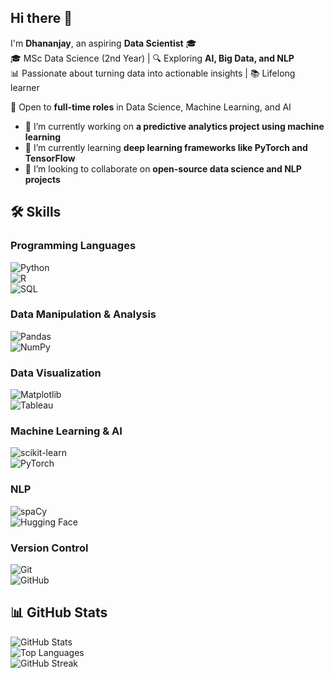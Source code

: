 ## Hi there 👋
I'm **Dhananjay**, an aspiring **Data Scientist** 🎓  
🎓 MSc Data Science (2nd Year) | 🔍 Exploring **AI, Big Data, and NLP**  
📊 Passionate about turning data into actionable insights | 📚 Lifelong learner  

💼 Open to **full-time roles** in Data Science, Machine Learning, and AI  
- 🔭 I’m currently working on **a predictive analytics project using machine learning**  
- 🌱 I’m currently learning **deep learning frameworks like PyTorch and TensorFlow**  
- 👯 I’m looking to collaborate on **open-source data science and NLP projects**  
## 🛠 Skills  

### Programming Languages  
![Python](https://img.shields.io/badge/-Python-3776AB?logo=python&logoColor=white)  
![R](https://img.shields.io/badge/-R-276DC3?logo=r&logoColor=white)  
![SQL](https://img.shields.io/badge/-SQL-4479A1?logo=postgresql&logoColor=white)  

### Data Manipulation & Analysis  
![Pandas](https://img.shields.io/badge/-Pandas-150458?logo=pandas&logoColor=white)  
![NumPy](https://img.shields.io/badge/-NumPy-013243?logo=numpy&logoColor=white)  

### Data Visualization  
![Matplotlib](https://img.shields.io/badge/-Matplotlib-11557C?logo=matplotlib&logoColor=white)  
![Tableau](https://img.shields.io/badge/-Tableau-E97627?logo=tableau&logoColor=white)  

### Machine Learning & AI  
![scikit-learn](https://img.shields.io/badge/-scikit--learn-F7931E?logo=scikit-learn&logoColor=white)  
![PyTorch](https://img.shields.io/badge/-PyTorch-EE4C2C?logo=pytorch&logoColor=white)  

### NLP  
![spaCy](https://img.shields.io/badge/-spaCy-09A3D5?logo=spacy&logoColor=white)  
![Hugging Face](https://img.shields.io/badge/-Hugging%20Face-F9A03C?logo=huggingface&logoColor=black)  

### Version Control  
![Git](https://img.shields.io/badge/-Git-F05032?logo=git&logoColor=white)  
![GitHub](https://img.shields.io/badge/-GitHub-181717?logo=github&logoColor=white)  

## 📊 GitHub Stats  
![GitHub Stats](https://github-readme-stats.vercel.app/api?username=yourusername&show_icons=true&theme=radical)  
![Top Languages](https://github-readme-stats.vercel.app/api/top-langs/?username=yourusername&layout=compact&theme=radical)  
![GitHub Streak](https://streak-stats.demolab.com/?user=yourusername&theme=radical)  

 


<!--
**Dhanu227/Dhanu227** is a ✨ _special_ ✨ repository because its `README.md` (this file) appears on your GitHub profile.

Here are some ideas to get you started:

- 🔭 I’m currently working on ...
- 🌱 I’m currently learning ...
- 👯 I’m looking to collaborate on ...

-->
